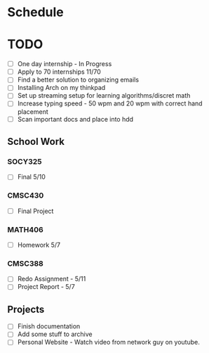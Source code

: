 # Schedule
# TODO
- [ ] One day internship - In Progress
- [ ] Apply to 70 internships 11/70
- [ ] Find a better solution to organizing emails
- [ ] Installing Arch on my thinkpad
- [ ] Set up streaming setup for learning algorithms/discret math
- [ ] Increase typing speed - 50 wpm and 20 wpm with correct hand placement
- [ ] Scan important docs and place into hdd

## School Work
### SOCY325
- [ ] Final 5/10

### CMSC430
- [ ] Final Project
  
### MATH406
- [ ] Homework 5/7

### CMSC388
- [ ] Redo Assignment - 5/11
- [ ] Project Report - 5/7

## Projects
- [ ] Finish documentation 
- [ ] Add some stuff to archive
- [ ] Personal Website - Watch video from network guy on youtube. 
